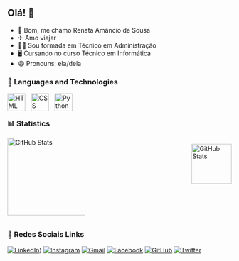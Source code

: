 ## Olá!  👋

- 👧 Bom, me chamo Renata Amâncio de Sousa
- ✈  Amo viajar
- 👩‍🎓 Sou formada em Técnico em Administração
- 🖥 Cursando no curso Técnico em Informática
- 😄 Pronouns: ela/dela

### 🤖 Languages ​​and Technologies
<img 
    align="left" 
    alt="HTML"
    title="HTML" 
    width="40px" 
    style="padding-right: 10px;" 
    src="https://cdn.jsdelivr.net/gh/devicons/devicon@latest/icons/html5/html5-original.svg" 
/>
<img 
    align="left" 
    alt="CSS" 
    title="CSS"
    width="40px" 
    style="padding-right: 10px;" 
    src="https://cdn.jsdelivr.net/gh/devicons/devicon@latest/icons/csharp/csharp-original.svg"/>
<img 
    align="left" 
    alt="Python" 
    title="Python"
    width="40px" 
    style="padding-right: 10px;" 
    src="https://cdn.jsdelivr.net/gh/devicons/devicon@latest/icons/python/python-original.svg" 
/>


<br/>
<br/>

### 📊 Statistics

<div style="display: flex; flex-wrap: wrap; justify-content: space-between;">
  <img 
    alt="GitHub Stats" 
    height="175" 
    style="flex: 1 1 48%; margin-bottom: 10px;" 
    src="https://github-readme-stats.vercel.app/api?username=victormacieldev&show_icons=true&theme=tokyonight&include_all_commits=true&locale=en" 
  />

  <img 
    alt="GitHub Stats" 
    height="90" 
    style="flex: 1 1 48%; margin-bottom: 10px;" 
    src="https://github-readme-stats.vercel.app/api/top-langs/?username=victormacieldev&theme=tokyonight&layout=compact&custom_title=Languages&langs_count=9" 
  />
</div>

### 📱 Redes Sociais Links

[![LinkedIn](https://img.shields.io/badge/LinkedIn-0077B5?style=for-the-badge&logo=linkedin&logoColor=white)](https://www.linkedin.com/in/renata-amancio-5660bb304/))
[![Instagram](https://img.shields.io/badge/Instagram-E4405F?style=for-the-badge&logo=instagram&logoColor=white)]((https://www.instagram.com/renataamancio20_ofc/))
[![Gmail](https://img.shields.io/badge/Gmail-D14836?style=for-the-badge&logo=gmail&logoColor=white)]((https://www.gmail.com/renata.amancio2015@gmail.com))
[![Facebook](https://img.shields.io/badge/Facebook-1877F2?style=for-the-badge&logo=facebook&logoColor=white)]((https://www.facebook.com/renataamancio20/))
[![GitHub](https://img.shields.io/badge/GitHub-100000?style=for-the-badge&logo=github&logoColor=white)]((https://github.com/RenataSousa20/))
[![Twitter](https://img.shields.io/badge/Twitter-1DA1F2?style=for-the-badge&logo=twitter&logoColor=white)]((https://x.com/RenataAmancio20/))
